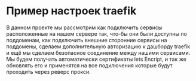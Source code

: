 # Пример настроек traefik
В данном проекте мы рассмотрим как подключить сервисы расположенные на нашем сервере так, что-бы они были доступны по поддоменам, как подключить внешние сторонние сервисы на поддомены, сделаем дополнительную авторизацию к дашборду traefik и ещё мы сделаем безопасное соединение между нашими сервисами. Мы будем получать автоматически сертификаты lets Encript, и так же обновлять его и применятся на все подключения которые будут проходить через реверс прокси.